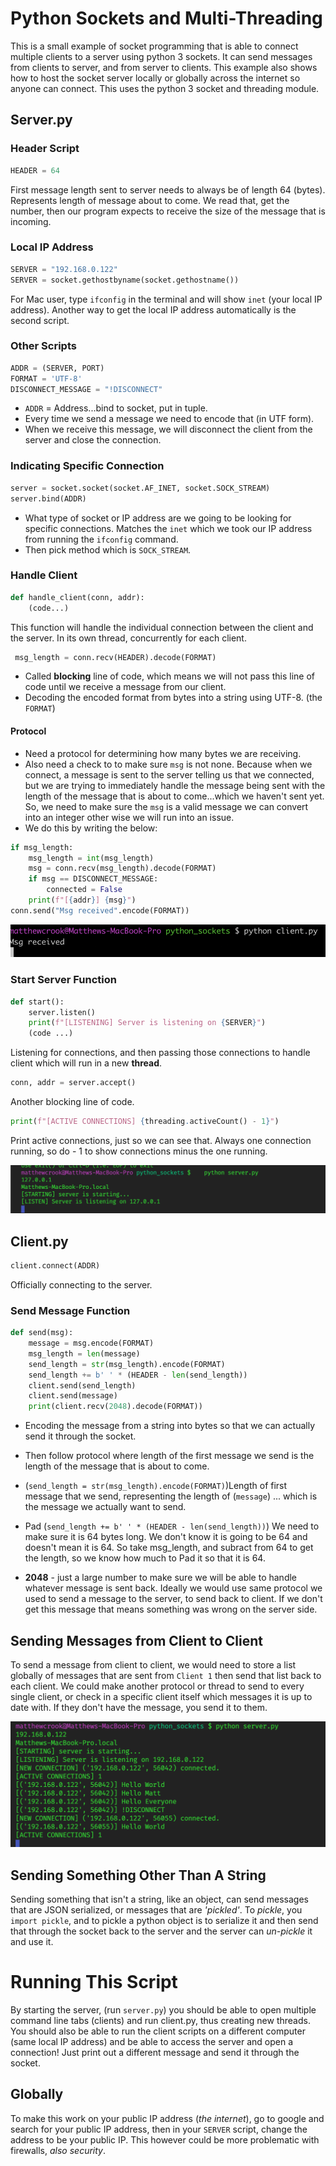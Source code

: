 # Python Sockets and Multi-Threading

This is a small example of socket programming that is able to connect multiple clients to a server using python 3 sockets. It can send messages from clients to server, and from server to clients. This example also shows how to host the socket server locally or globally across the internet so anyone can connect. This uses the python 3 socket and threading module.

## Server.py
### Header Script

```py
HEADER = 64
```

First message length sent to server needs to always be of length 64 (bytes). Represents length of message about to come. We read that, get the number, then our program expects to receive the size of the message that is incoming.

### Local IP Address

```py
SERVER = "192.168.0.122"
SERVER = socket.gethostbyname(socket.gethostname())
```

For Mac user, type `ifconfig` in the terminal and will show `inet` (your local IP address).
Another way to get the local IP address automatically is the second script.

### Other Scripts

```py
ADDR = (SERVER, PORT)
FORMAT = 'UTF-8'
DISCONNECT_MESSAGE = "!DISCONNECT"
```

* `ADDR` = Address...bind to socket, put in tuple.
* Every time we send a message we need to encode that (in UTF form).
* When we receive this message, we will disconnect the client from the server and close the connection.

### Indicating Specific Connection

```py
server = socket.socket(socket.AF_INET, socket.SOCK_STREAM)
server.bind(ADDR)
```

* What type of socket or IP address are we going to be looking for specific connections. Matches the `inet` which we took our IP address from running the `ifconfig` command.
* Then pick method which is `SOCK_STREAM`.

### Handle Client

```py
def handle_client(conn, addr):
    (code...)
```

This function will handle the individual connection between the client and the server. In its own thread, concurrently for each client.

```py
 msg_length = conn.recv(HEADER).decode(FORMAT)
```

* Called **blocking** line of code, which means we will not pass this line of code until we receive a message from our client.
* Decoding the encoded format from bytes into a string using UTF-8. (the `FORMAT`)

#### Protocol
* Need a protocol for determining how many bytes we are receiving.
* Also need a check to to make sure `msg` is not none. Because when we connect, a message is sent to the server telling us that we connected, but we are trying to immediately handle the message being sent with the length of the message that is about to come...which we haven't sent yet. So, we need to make sure the `msg` is a valid message we can convert into an integer other wise we will run into an issue.
* We do this by writing the below:

```py
if msg_length:
    msg_length = int(msg_length)
    msg = conn.recv(msg_length).decode(FORMAT)
    if msg == DISCONNECT_MESSAGE:
        connected = False
    print(f"[{addr}] {msg}")
conn.send("Msg received".encode(FORMAT))
```
![msgReceived](./images/StartingClientMsg.png)

### Start Server Function

```py
def start():
    server.listen()
    print(f"[LISTENING] Server is listening on {SERVER}")
    (code ...)
```
Listening for connections, and then passing those connections to handle client which will run in a new **thread**.

```py
conn, addr = server.accept()
```
Another blocking line of code.

```py
print(f"[ACTIVE CONNECTIONS] {threading.activeCount() - 1}")
```
Print active connections, just so we can see that. Always one connection running, so do - 1 to show connections minus the one running.

![servestartingmessage](./images/ServerStartingMessage.png)

## Client.py

```py
client.connect(ADDR)
```
Officially connecting to the server.

### Send Message Function

```py
def send(msg):
    message = msg.encode(FORMAT)
    msg_length = len(message)
    send_length = str(msg_length).encode(FORMAT)
    send_length += b' ' * (HEADER - len(send_length))
    client.send(send_length)
    client.send(message)
    print(client.recv(2048).decode(FORMAT))
```


* Encoding the message from a string into bytes so that we can actually send it through the socket.
* Then follow protocol where length of the first message we send is the length of the message that is about to come.
* (`send_length = str(msg_length).encode(FORMAT)`)Length of first message that we send, representing the length of (`message`) ... which is the message we actually want to send.

* Pad (`send_length += b' ' * (HEADER - len(send_length))`) We need to make sure it is 64 bytes long. We don't know it is going to be 64 and doesn't mean it is 64. So take msg_length, and subract from 64 to get the length, so we know how much to Pad it so that it is 64.
* **2048** - just a large number to make sure we will be able to handle whatever message is sent back. Ideally we would use same protocol we used to send a message to the server, to send back to client. If we don't get this message that means something was wrong on the server side.





## Sending Messages from Client to Client
To send a message from client to client, we would need to store a list globally of messages that are sent from `Client 1` then send that list back to each client. We could make another protocol or thread to send to every single client, or check in a specific client itself which messages it is up to date with. If they don't have the message, you send it to them.

![final](./images/Final.png)


## Sending Something Other Than A String
Sending something that isn't a string, like an object, can send messages that are JSON serialized, or messages that are *'pickled'*. To *pickle*, you `import pickle`, and to pickle a python object is to serialize it and then send that through the socket back to the server and the server can *un-pickle* it and use it.

# Running This Script
By starting the server, (run `server.py`) you should be able to open multiple command line tabs (clients) and run client.py, thus creating new threads. You should also be able to run the client scripts on a different computer (same local IP address) and be able to access the server and open a connection! Just print out a different message and send it through the socket.

## Globally
To make this work on your public IP address (*the internet*), go to google and search for your public IP address, then in your `SERVER` script, change the address to be your public IP. This however could be more problematic with firewalls, *also security*.
